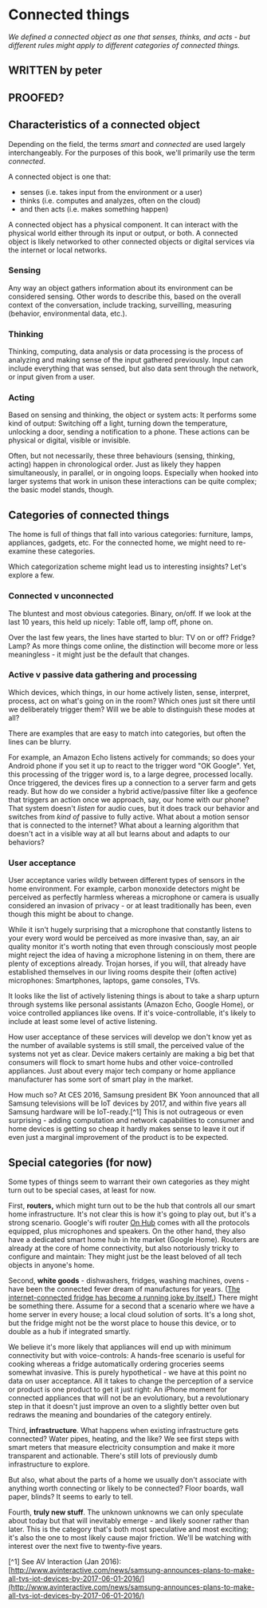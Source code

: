 # Connected things

*We defined a connected object as one that senses, thinks, and acts - but different rules might apply to different categories of connected things.*

## WRITTEN by peter
## PROOFED?

## Characteristics of a connected object

Depending on the field, the terms *smart* and *connected* are used largely interchangeably. For the purposes of this book, we'll primarily use the term *connected*. 

A connected object is one that:

- senses (i.e. takes input from the environment or a user) 
- thinks (i.e. computes and analyzes, often on the cloud)
- and then acts (i.e. makes something happen)

A connected object has a physical component. It can interact with the physical world either through its input or output, or both. A connected object is likely networked to other connected objects or digital services via the internet or local networks. 

### Sensing

Any way an object gathers information about its environment can be considered sensing. Other words to describe this, based on the overall context of the conversation, include tracking, surveilling, measuring (behavior, environmental data, etc.). 

### Thinking

Thinking, computing, data analysis or data processing is the process of analyzing and making sense of the input gathered previously. Input can include everything that was sensed, but also data sent through the network, or input given from a user.

### Acting

Based on sensing and thinking, the object or system acts: It performs some kind of output: Switching off a light, turning down the temperature, unlocking a door, sending a notification to a phone. These actions can be physical or digital, visible or invisible.

Often, but not necessarily, these three behaviours (sensing, thinking, acting) happen in chronological order. Just as likely they happen simultaneously, in parallel, or in ongoing loops. Especially when hooked into larger systems that work in unison these interactions can be quite complex; the basic model stands, though.


## Categories of connected things

The home is full of things that fall into various categories: furniture, lamps, appliances, gadgets, etc. For the connected home, we might need to re-examine these categories. 

Which categorization scheme might lead us to interesting insights? Let's explore a few.

### Connected v unconnected

The bluntest and most obvious categories. Binary, on/off. If we look at the last 10 years, this held up nicely: Table off, lamp off, phone on.

Over the last few years, the lines have started to blur: TV on or off? Fridge? Lamp? As more things come online, the distinction will become more or less meaningless - it might just be the default that changes.

### Active v passive data gathering and processing

Which devices, which things, in our home actively listen, sense, interpret, process, act on what's going on in the room? Which ones just sit there until we deliberately trigger them? Will we be able to distinguish these modes at all?

There are examples that are easy to match into categories, but often the lines can be blurry. 

For example, an Amazon Echo listens actively for commands; so does your Android phone if you set it up to react to the trigger word "OK Google". Yet, this processing of the trigger word is, to a large degree, processed locally. Once triggered, the devices fires up a connection to a server farm and gets ready. But how do we consider a hybrid active/passive filter like a geofence that triggers an action once we approach, say, our home with our phone? That system doesn't *listen* for audio cues, but it does track our behavior and switches from *kind of* passive to fully active. What about a motion sensor that is connected to the internet? What about a learning algorithm that doesn't act in a visible way at all but learns about and adapts to our behaviors?


### User acceptance

User acceptance varies wildly between different types of sensors in the home environment. For example, carbon monoxide detectors might be perceived as perfectly harmless whereas a microphone or camera is usually considered an invasion of privacy - or at least traditionally has been, even though this might be about to change.

While it isn't hugely surprising that a microphone that constantly listens to your every word would be perceived as more invasive than, say, an air quality monitor it's worth noting that even through consciously most people might reject the idea of having a microphone listening in on them, there are plenty of exceptions already. Trojan horses, if you will, that already have established themselves in our living rooms despite their (often active) microphones: Smartphones, laptops, game consoles, TVs. 

It looks like the list of actively listening things is about to take a sharp upturn through systems like personal assistants (Amazon Echo, Google Home), or voice controlled appliances like ovens. If it's voice-controllable, it's likely to include at least some level of active listening.

How user acceptance of these services will develop we don't know yet as the number of available systems is still small, the perceived value of the systems not yet as clear. Device makers certainly are making a big bet that consumers will flock to smart home hubs and other voice-controlled appliances. Just about every major tech company or home appliance manufacturer has some sort of smart play in the market.

How much so? At CES 2016, Samsung president BK Yoon announced that all Samsung televisions will be IoT devices by 2017, and within five years all Samsung hardware will be IoT-ready.[^1] This is not outrageous or even surprising - adding computation and network capabilities to consumer and home devices is getting so cheap it hardly makes sense to leave it out if even just a marginal improvement of the product is to be expected.


## Special categories (for now)

Some types of things seem to warrant their own categories as they might turn out to be special cases, at least for now.

First, **routers,** which might turn out to be the hub that controls all our smart home infrastructure. It's not clear this is how it's going to play out, but it's a strong scenario. Google's wifi router [On Hub](https://on.google.com/hub/) comes with all the protocols equipped, plus microphones and speakers. On the other hand, they also have a dedicated smart home hub in hte market (Google Home). Routers are already at the core of home connectivity, but also notoriously tricky to configure and maintain: They might just be the least beloved of all tech objects in anyone's home.

Second, **white goods** - dishwashers, fridges, washing machines, ovens - have been the connected fever dream of manufactures for years. ([The internet-connected fridge has become a running joke by itself.](http://fuckyeahinternetfridge.tumblr.com/)) There might be something there. Assume for a second that a scenario where we have a home server in every house; a local cloud solution of sorts. It's a long shot, but the fridge might not be the worst place to house this device, or to double as a hub if integrated smartly. 

We believe it's more likely that appliances will end up with minimum connectivity but with voice-controls: A hands-free scenario is useful for cooking whereas a fridge automatically ordering groceries seems somewhat invasive. This is purely hypothetical - we have at this point no data on user acceptance. All it takes to change the perception of a service or product is one product to get it just right: An iPhone moment for connected appliances that will not be an evolutionary, but a revolutionary step in that it doesn't just improve an oven to a slightly better oven but redraws the meaning and boundaries of the category entirely.

Third, **infrastructure**. What happens when existing infrastructure gets connected? Water pipes, heating, and the like? We see first steps with smart meters that measure electricity consumption and make it more transparent and actionable. There's still lots of previously dumb infrastructure to explore.

But also, what about the parts of a home we usually don't associate with anything worth connecting or likely to be connected? Floor boards, wall paper, blinds? It seems to early to tell.

Fourth, **truly new stuff**. The unknown unknowns we can only speculate about today but that will inevitably emerge - and likely sooner rather than later. This is the category that's both most speculative and most exciting; it's also the one to most likely cause major friction. We'll be watching with interest over the next five to twenty-five years.

[^1] See AV Interaction (Jan 2016): [http://www.avinteractive.com/news/samsung-announces-plans-to-make-all-tvs-iot-devices-by-2017-06-01-2016/](http://www.avinteractive.com/news/samsung-announces-plans-to-make-all-tvs-iot-devices-by-2017-06-01-2016/)
